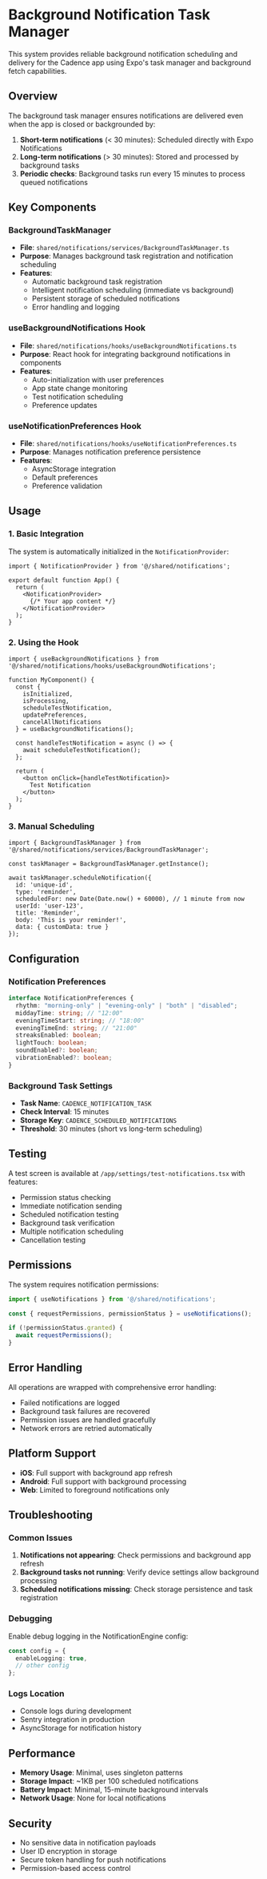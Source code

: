 # Background Notification Task Manager

This system provides reliable background notification scheduling and delivery for the Cadence app using Expo's task manager and background fetch capabilities.

## Overview

The background task manager ensures notifications are delivered even when the app is closed or backgrounded by:

1. **Short-term notifications** (< 30 minutes): Scheduled directly with Expo Notifications
2. **Long-term notifications** (> 30 minutes): Stored and processed by background tasks
3. **Periodic checks**: Background tasks run every 15 minutes to process queued notifications

## Key Components

### BackgroundTaskManager
- **File**: `shared/notifications/services/BackgroundTaskManager.ts`
- **Purpose**: Manages background task registration and notification scheduling
- **Features**:
  - Automatic background task registration
  - Intelligent notification scheduling (immediate vs background)
  - Persistent storage of scheduled notifications
  - Error handling and logging

### useBackgroundNotifications Hook
- **File**: `shared/notifications/hooks/useBackgroundNotifications.ts`
- **Purpose**: React hook for integrating background notifications in components
- **Features**:
  - Auto-initialization with user preferences
  - App state change monitoring
  - Test notification scheduling
  - Preference updates

### useNotificationPreferences Hook
- **File**: `shared/notifications/hooks/useNotificationPreferences.ts`
- **Purpose**: Manages notification preference persistence
- **Features**:
  - AsyncStorage integration
  - Default preferences
  - Preference validation

## Usage

### 1. Basic Integration

The system is automatically initialized in the `NotificationProvider`:

```tsx
import { NotificationProvider } from '@/shared/notifications';

export default function App() {
  return (
    <NotificationProvider>
      {/* Your app content */}
    </NotificationProvider>
  );
}
```

### 2. Using the Hook

```tsx
import { useBackgroundNotifications } from '@/shared/notifications/hooks/useBackgroundNotifications';

function MyComponent() {
  const {
    isInitialized,
    isProcessing,
    scheduleTestNotification,
    updatePreferences,
    cancelAllNotifications
  } = useBackgroundNotifications();

  const handleTestNotification = async () => {
    await scheduleTestNotification();
  };

  return (
    <button onClick={handleTestNotification}>
      Test Notification
    </button>
  );
}
```

### 3. Manual Scheduling

```tsx
import { BackgroundTaskManager } from '@/shared/notifications/services/BackgroundTaskManager';

const taskManager = BackgroundTaskManager.getInstance();

await taskManager.scheduleNotification({
  id: 'unique-id',
  type: 'reminder',
  scheduledFor: new Date(Date.now() + 60000), // 1 minute from now
  userId: 'user-123',
  title: 'Reminder',
  body: 'This is your reminder!',
  data: { customData: true }
});
```

## Configuration

### Notification Preferences

```typescript
interface NotificationPreferences {
  rhythm: "morning-only" | "evening-only" | "both" | "disabled";
  middayTime: string; // "12:00"
  eveningTimeStart: string; // "18:00"
  eveningTimeEnd: string; // "21:00"
  streaksEnabled: boolean;
  lightTouch: boolean;
  soundEnabled?: boolean;
  vibrationEnabled?: boolean;
}
```

### Background Task Settings

- **Task Name**: `CADENCE_NOTIFICATION_TASK`
- **Check Interval**: 15 minutes
- **Storage Key**: `CADENCE_SCHEDULED_NOTIFICATIONS`
- **Threshold**: 30 minutes (short vs long-term scheduling)

## Testing

A test screen is available at `/app/settings/test-notifications.tsx` with features:

- Permission status checking
- Immediate notification sending
- Scheduled notification testing
- Background task verification
- Multiple notification scheduling
- Cancellation testing

## Permissions

The system requires notification permissions:

```typescript
import { useNotifications } from '@/shared/notifications';

const { requestPermissions, permissionStatus } = useNotifications();

if (!permissionStatus.granted) {
  await requestPermissions();
}
```

## Error Handling

All operations are wrapped with comprehensive error handling:

- Failed notifications are logged
- Background task failures are recovered
- Permission issues are handled gracefully
- Network errors are retried automatically

## Platform Support

- **iOS**: Full support with background app refresh
- **Android**: Full support with background processing
- **Web**: Limited to foreground notifications only

## Troubleshooting

### Common Issues

1. **Notifications not appearing**: Check permissions and background app refresh
2. **Background tasks not running**: Verify device settings allow background processing
3. **Scheduled notifications missing**: Check storage persistence and task registration

### Debugging

Enable debug logging in the NotificationEngine config:

```typescript
const config = {
  enableLogging: true,
  // other config
};
```

### Logs Location

- Console logs during development
- Sentry integration in production
- AsyncStorage for notification history

## Performance

- **Memory Usage**: Minimal, uses singleton patterns
- **Storage Impact**: ~1KB per 100 scheduled notifications
- **Battery Impact**: Minimal, 15-minute background intervals
- **Network Usage**: None for local notifications

## Security

- No sensitive data in notification payloads
- User ID encryption in storage
- Secure token handling for push notifications
- Permission-based access control